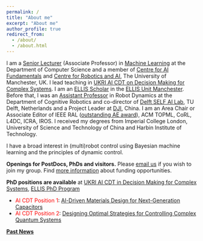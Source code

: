 ```yaml
---
permalink: /
title: "About me"
excerpt: "About me"
author_profile: true
redirect_from: 
  - /about/
  - /about.html
---
```


I am a [Senior Lecturer](https://www.research.manchester.ac.uk/portal/wei.pan.html) (Associate Professor) in [Machine Learning](https://www.idsai.manchester.ac.uk/research/centre-for-ai-fundamentals/) at the Department of Computer Science and a member of [Centre for AI Fundamentals](https://ai-fundamentals.github.io/) and [Centre for Robotics and AI](https://www.robotics.manchester.ac.uk/), The University of Manchester, UK. I lead teaching in [UKRI AI CDT on Decision Making for Complex Systems](https://www.ai-decisions-cdt.ac.uk). I am an [ELLIS Scholar](https://ellis.eu/fellows) in the [ELLIS Unit Manchester](https://www.idsai.manchester.ac.uk/connect/partnerships/ellis/). Before that, I was an [Assistant Professor](https://www.tudelft.nl/en/staff/wei.pan/) in Robot Dynamics at the Department of Cognitive Robotics and co-director of [Delft SELF AI Lab](https://www.tudelft.nl/ai/self-lab?languageSelect=UK&searchCriteria[0][key]=keywords&searchCriteria[0][values][]=SELFLab&searchCriteria[1][key]=Resultsperpage&searchCriteria[1][values][]=50), TU Delft, Netherlands and a Project Leader at [DJI](http://www.dji.com), China. I am an Area Chair or Associate Editor of IEEE RAL ([outstanding AE award](https://www.ieee-ras.org/publications/ra-l/ra-l-distinguished-service-awards)), ACM TOPML, CoRL, L4DC, ICRA, IROS. I received my degrees from Imperial College London, University of Science and Technology of China and Harbin Institute of Technology.

I have a broad interest in (multi)robot control using Bayesian machine learning and the principles of dynamic control. 

**Openings for PostDocs, PhDs and visitors.** Please [email us](mailto:wei.pan@manchester.ac.uk) if you wish to join my group. Find [more information](https://panweihit.github.io/opening/) about funding opportunities. 

**PhD positions are available** at [UKRI AI CDT in Decision Making for Complex Systems](https://ai-decisions-cdt.github.io/hugo-pages/author/wei-pan/), [ELLIS PhD Program](https://ellis.eu/news/ellis-phd-program-call-for-applications-2024)
- <span style="color:red">AI CDT Position 1</span>: [Al-Driven Materials Design for Next-Generation Capacitors](https://www.findaphd.com/phds/project/al-driven-materials-design-for-next-generation-capacitors/?p176943)
- <span style="color:red">AI CDT Position 2</span>: [Designing Optimal Strategies for Controlling Complex Quantum Systems](https://www.findaphd.com/phds/project/al-driven-materials-design-for-next-generation-capacitors/?p176943)


**[Past News](https://panweihit.github.io/news)**


